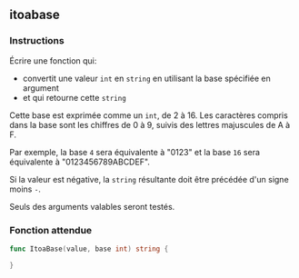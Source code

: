 ## itoabase

### Instructions

Écrire une fonction qui:

- convertit une valeur `int` en `string` en utilisant la base spécifiée en argument
- et qui retourne cette `string`

Cette base est exprimée comme un `int`, de 2 à 16. Les caractères compris dans la base sont les chiffres de 0 à 9, suivis des lettres majuscules de A à F.

Par exemple, la base `4` sera équivalente à "0123" et la base `16` sera équivalente à "0123456789ABCDEF".

Si la valeur est négative, la `string` résultante doit être précédée d'un signe moins `-`.

Seuls des arguments valables seront testés.

### Fonction attendue

```go
func ItoaBase(value, base int) string {

}
```
